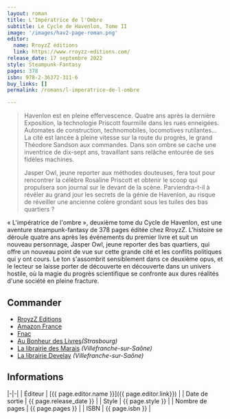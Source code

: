 ```yaml
---
layout: roman
title: L'Impératrice de l'Ombre
subtitle: Le Cycle de Havenlon, Tome II
image: '/images/hav2-page-roman.png'
editor:
  name: RroyzZ éditions
  link: https://www.rroyzz-editions.com/
release_date: 17 septembre 2022
style: Steampunk-Fantasy
pages: 378
isbn: 978-2-36372-311-6
buy_links: []
permalink: /romans/l-imperatrice-de-l-ombre

---
```


> Havenlon est en pleine effervescence. Quatre ans après la dernière Exposition, la technologie Priscott fourmille dans les rues enneigées. Automates de construction, technomobiles, locomotives rutilantes… La cité est lancée à pleine vitesse sur la route du progrès, le grand Théodore Sandson aux commandes. Dans son ombre se cache une inventrice de dix-sept ans, travaillant sans relâche entourée de ses fidèles machines.
>
> Jasper Owl, jeune reporter aux méthodes douteuses, fera tout pour rencontrer la célèbre Rosaline Priscott et obtenir le scoop qui propulsera son journal sur le devant de la scène. Parviendra-t-il à révéler au grand jour les secrets de la génie de Havenlon, au risque de réveiller une ancienne colère grondant sous les tuiles des bas quartiers ?

« L'impératrice de l'ombre », deuxième tome du Cycle de Havenlon, est une aventure
steampunk-fantasy de 378 pages éditée chez RroyzZ. L'histoire se déroule quatre ans après
les événements du premier livre et suit un nouveau personnage, Jasper Owl, jeune
reporter des bas quartiers, qui offre un nouveau point de vue sur cette grande cité
et les conflits politiques qui y ont cours. Le ton s'assombrit sensiblement dans ce
deuxième opus, et le lecteur se laisse porter de découverte en découverte dans un
univers hostile, où la magie du progrès scientifique se confronte aux dures réalités
d'une société en pleine fracture.

## Commander

- [RroyzZ Editions](https://www.rroyzzeditions.com/fr/fantasy/293-l-imperatrice-de-l-ombre-cycle-de-havenlon-ii-vincent-dorier.html)
- [Amazon France](https://www.amazon.fr/gp/product/2363723112/ref=ewc_pr_img_1?smid=APJS1A7LG4UUM&psc=1)
- [Fnac](https://www.fnac.com/livre-numerique/a17423118/Vincent-Dorier-L-imperatrice-de-l-ombre#omnsearchpos=2)
- [Au Bonheur des Livres](https://www.facebook.com/AuBonheurDesLivres/)_(Strasbourg)_
- [La librairie des Marais](https://librairiedesmarais.com/) _(Villefranche-sur-Saône)_
- [La librairie Develay](https://ebook-develay.net/) _(Villefranche-sur-Saône)_

## Informations

|-|-|
| Éditeur | [{{ page.editor.name }}]({{ page.editor.link}}) |
| Date de sortie | {{ page.release_date }} |
| Style | {{ page.style }} |
| Nombre de pages | {{ page.pages }} |
| ISBN | {{ page.isbn }} |

